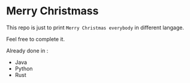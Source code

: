 # Merry Christmass

This repo is just to print `Merry Christmas everybody` in different langage.

Feel free to complete it.

Already done in :
- Java
- Python
- Rust
